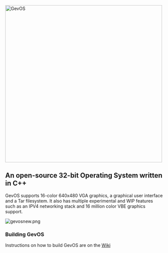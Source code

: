 <img src="https://i.postimg.cc/HsbhPwpN/logogev.png" alt="GevOS" width="500">

## An open-source 32-bit Operating System written in C++
GevOS supports 16-color 640x480 VGA graphics, a graphical user interface and a Tar filesystem.
It also has multiple experimental and WIP features such as an IPV4 networking stack and 16 million color VBE graphics support.

![gevosnew.png](https://i.ibb.co/j5LYTtS/gevpreview.png)

### Building GevOS

Instructions on how to build GevOS are on the [Wiki](https://github.com/KamalDevelopers/GevOS/wiki/Building-GevOS)
